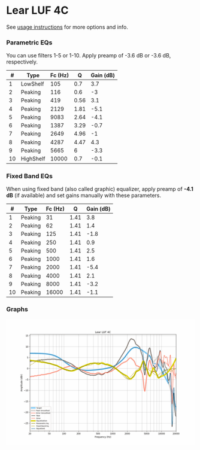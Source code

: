# Lear LUF 4C
See [usage instructions](https://github.com/jaakkopasanen/AutoEq#usage) for more options and info.

### Parametric EQs
You can use filters 1-5 or 1-10. Apply preamp of -3.6 dB or -3.6 dB, respectively.

|   # | Type      |   Fc (Hz) |    Q |   Gain (dB) |
|-----|-----------|-----------|------|-------------|
|   1 | LowShelf  |       105 | 0.7  |         3.7 |
|   2 | Peaking   |       116 | 0.6  |        -3   |
|   3 | Peaking   |       419 | 0.56 |         3.1 |
|   4 | Peaking   |      2129 | 1.81 |        -5.1 |
|   5 | Peaking   |      9083 | 2.64 |        -4.1 |
|   6 | Peaking   |      1387 | 3.29 |        -0.7 |
|   7 | Peaking   |      2649 | 4.96 |        -1   |
|   8 | Peaking   |      4287 | 4.47 |         4.3 |
|   9 | Peaking   |      5665 | 6    |        -3.3 |
|  10 | HighShelf |     10000 | 0.7  |        -0.1 |

### Fixed Band EQs
When using fixed band (also called graphic) equalizer, apply preamp of **-4.1 dB** (if available) and set gains manually with these parameters.

|   # | Type    |   Fc (Hz) |    Q |   Gain (dB) |
|-----|---------|-----------|------|-------------|
|   1 | Peaking |        31 | 1.41 |         3.8 |
|   2 | Peaking |        62 | 1.41 |         1.4 |
|   3 | Peaking |       125 | 1.41 |        -1.8 |
|   4 | Peaking |       250 | 1.41 |         0.9 |
|   5 | Peaking |       500 | 1.41 |         2.5 |
|   6 | Peaking |      1000 | 1.41 |         1.6 |
|   7 | Peaking |      2000 | 1.41 |        -5.4 |
|   8 | Peaking |      4000 | 1.41 |         2.1 |
|   9 | Peaking |      8000 | 1.41 |        -3.2 |
|  10 | Peaking |     16000 | 1.41 |        -1.1 |

### Graphs
![](./Lear%20LUF%204C.png)
